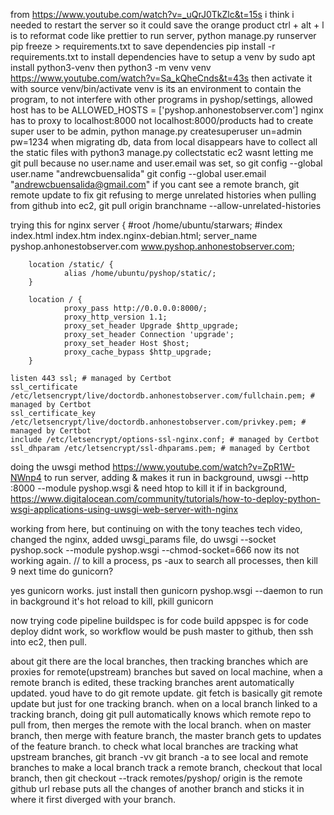 from https://www.youtube.com/watch?v=_uQrJ0TkZlc&t=15s
i think i needed to restart the server so it could save the orange product
ctrl + alt + l is to reformat code like prettier
to run server, python manage.py runserver
pip freeze > requirements.txt to save dependencies
pip install -r requirements.txt to install dependencies
have to setup a venv by sudo apt install python3-venv
then python3 -m venv venv
https://www.youtube.com/watch?v=Sa_kQheCnds&t=43s
then activate it with source venv/bin/activate
venv is its an environment to contain the program, to not interfere with other programs
in pyshop/settings, allowed host has to be ALLOWED_HOSTS = ['pyshop.anhonestobserver.com']
nginx has to proxy to localhost:8000 not localhost:8000/products
had to create super user to be admin, python manage.py createsuperuser
un=admin
pw=1234
when migrating db, data from local disappears
have to collect all the static files with python3 manage.py collectstatic
ec2 wasnt letting me git pull because no user.name and user.email was set, so
git config --global user.name "andrewcbuensalida"
git config --global user.email "andrewcbuensalida@gmail.com"
if you cant see a remote branch, git remote update
to fix git refusing to merge unrelated histories when pulling from github into ec2,
git pull origin branchname --allow-unrelated-histories

trying this for nginx
server {
#root /home/ubuntu/starwars;
#index index.html index.htm index.nginx-debian.html;
server_name pyshop.anhonestobserver.com www.pyshop.anhonestobserver.com;

        location /static/ {
                alias /home/ubuntu/pyshop/static/;
        }

        location / {
                proxy_pass http://0.0.0.0:8000/;
                proxy_http_version 1.1;
                proxy_set_header Upgrade $http_upgrade;
                proxy_set_header Connection 'upgrade';
                proxy_set_header Host $host;
                proxy_cache_bypass $http_upgrade;
        }

    listen 443 ssl; # managed by Certbot
    ssl_certificate /etc/letsencrypt/live/doctordb.anhonestobserver.com/fullchain.pem; # managed by Certbot
    ssl_certificate_key /etc/letsencrypt/live/doctordb.anhonestobserver.com/privkey.pem; # managed by Certbot
    include /etc/letsencrypt/options-ssl-nginx.conf; # managed by Certbot
    ssl_dhparam /etc/letsencrypt/ssl-dhparams.pem; # managed by Certbot

doing the uwsgi method https://www.youtube.com/watch?v=ZpR1W-NWnp4
to run server, adding & makes it run in background, uwsgi --http :8000 --module pyshop.wsgi &
need htop to kill it if in background, https://www.digitalocean.com/community/tutorials/how-to-deploy-python-wsgi-applications-using-uwsgi-web-server-with-nginx

working from here, but continuing on with the tony teaches tech video, changed the nginx, added uwsgi_params file, do uwsgi --socket pyshop.sock --module pyshop.wsgi --chmod-socket=666
now its not working again.
// to kill a process, ps -aux to search all processes, then kill 9 <pid>
next time do gunicorn?

yes gunicorn works. just install then gunicorn pyshop.wsgi --daemon to run in background
it's hot reload
to kill, pkill gunicorn

now trying code pipeline
buildspec is for code build
appspec is for code deploy
didnt work, so workflow would be push master to github, then ssh into ec2, then pull.

about git
there are the local branches, then tracking branches which are proxies for remote(upstream) branches but saved on local machine, when a remote branch is edited, these tracking branches arent automatically updated. youd have to do git remote update. git fetch is basically git remote update but just for one tracking branch. when on a local branch linked to a tracking branch, doing git pull automatically knows which remote repo to pull from, then merges the remote with the local branch.
when on master branch, then merge with feature branch, the master branch gets to updates of the feature branch.
to check what local branches are tracking what upstream branches, git branch -vv
git branch -a to see local and remote branches
to make a local branch track a remote branch, checkout that local branch, then git checkout --track remotes/pyshop/<branch>
origin is the remote github url
rebase puts all the changes of another branch and sticks it in where it first diverged with your branch.
